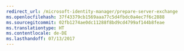 ```yaml
---
redirect_url: /microsoft-identity-manager/prepare-server-exchange
ms.openlocfilehash: 37f43379cb1569aaa77c5d4fbdc0a4ec7f6c2888
ms.sourcegitcommit: 02fb1274ae0dc11288f8bd9cd4799af144b8feae
ms.translationtype: HT
ms.contentlocale: de-DE
ms.lasthandoff: 07/13/2017
---
```

